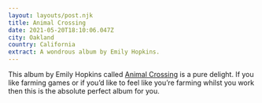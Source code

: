 ```yaml
---
layout: layouts/post.njk
title: Animal Crossing
date: 2021-05-20T18:10:06.047Z
city: Oakland
country: California
extract: A wondrous album by Emily Hopkins.
---
```


This album by Emily Hopkins called [Animal Crossing](https://open.spotify.com/album/2spgyI2HpNL4Mwp02ghoVa?si=pDEiBhUyS8qk9Qgn3C5RHg) is a pure delight. If you like farming games or if you’d like to feel like you’re farming whilst you work then this is the absolute perfect album for you.

